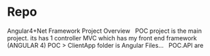 # Repo
Angular4+Net Framework
Project Overview
 
POC project is the main project. its has 1 controller MVC which has my front end framework (ANGULAR 4)
POC > ClientApp folder is Angular Files...
 
POC.API are 
